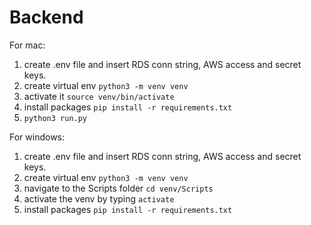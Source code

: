 # Backend 

For mac:
1. create .env file and insert RDS conn string, AWS access and secret keys.
2. create virtual env `python3 -m venv venv`
3. activate it `source venv/bin/activate`
4. install packages `pip install -r requirements.txt`
5. `python3 run.py`

For windows:
1. create .env file and insert RDS conn string, AWS access and secret keys.
2. create virtual env `python3 -m venv venv`
3. navigate to the Scripts folder `cd venv/Scripts`
4. activate the venv by typing `activate`
4. install packages `pip install -r requirements.txt`
